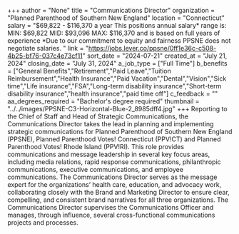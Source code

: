 +++
author = "None"
title = "Communications Director"
organization = "Planned Parenthood of Southern New England"
location = "Connecticut"
salary = "$69,822 - $116,370 a year This positions annual salary* range is: MIN: $69,822 MID: $93,096 MAX: $116,370 and is based on full years of experience *Due to our commitment to equity and fairness PPSNE does not negotiate salaries. "
link = "https://jobs.lever.co/ppsne/0ff1e36c-c508-4b25-bf76-037c4e73cf11"
sort_date = "2024-07-21"
created_at = "July 21, 2024"
closing_date = "July 31, 2024"
a_job_type = ["Full Time"]
b_benefits = ["General Benefits","Retirement","Paid Leave","Tuition Reimbursement","Health Insurance","Paid Vacation","Dental","Vision","Sick time","Life insurance","FSA","Long-term disability insurance","Short-term disability insurance","health insurance","paid time off"]
c_feedback = ""
aa_degrees_required = "Bachelor's degree required"
thumbnail = "../../images/PPSNE-C3-Horizontal-Blue-2_8985dff4.jpg"
+++
Reporting to the Chief of Staff and Head of Strategic Communications, the Communications Director takes the lead in planning and implementing strategic communications for Planned Parenthood of Southern New England (PPSNE), Planned Parenthood Votes! Connecticut (PPV!CT) and Planned Parenthood Votes! Rhode Island (PPV!RI).  This role provides communications and message leadership in several key focus areas, including media relations, rapid response communications, philanthropic communications, executive communications, and employee communications.  The Communications Director serves as the message expert for the organizations’ health care, education, and advocacy work, collaborating closely with the Brand and Marketing Director to ensure clear, compelling, and consistent brand narratives for all three organizations.  The Communications Director supervises the Communications Officer and manages, through influence, several cross-functional communications projects and processes.